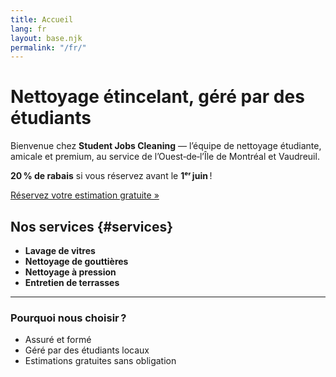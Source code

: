 ```yaml
---
title: Accueil
lang: fr
layout: base.njk
permalink: "/fr/"
---
```



# Nettoyage étincelant, géré par des étudiants

Bienvenue chez **Student Jobs Cleaning** — l’équipe de nettoyage étudiante, amicale et premium, au service de l’Ouest‑de‑l’Île de Montréal et Vaudreuil.  

**20 % de rabais** si vous réservez avant le **1ᵉʳ juin** !

[Réservez votre estimation gratuite »](#booking)

## Nos services {#services}

- **Lavage de vitres**  
- **Nettoyage de gouttières**  
- **Nettoyage à pression**  
- **Entretien de terrasses**

---
### Pourquoi nous choisir ?
* Assuré et formé
* Géré par des étudiants locaux
* Estimations gratuites sans obligation

